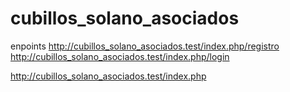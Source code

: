 # cubillos_solano_asociados
enpoints
http://cubillos_solano_asociados.test/index.php/registro
http://cubillos_solano_asociados.test/index.php/login

http://cubillos_solano_asociados.test/index.php
